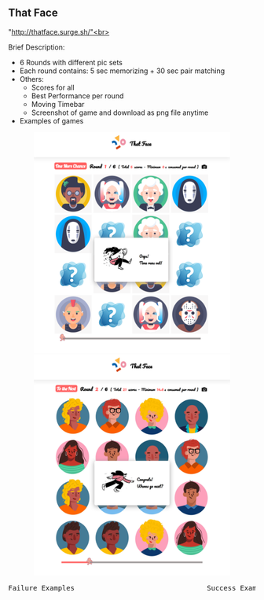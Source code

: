 
 <h2>That Face</h2>

"http://thatface.surge.sh/"<br>

Brief Description:
* 6 Rounds with different pic sets
* Each round contains: 5 sec memorizing + 30 sec pair matching
* Others:
    - Scores for all
    - Best Performance per round 
    - Moving Timebar
    - Screenshot of game and download as png file anytime 
* Examples of games

<p align="center">
<img src="Example01.png"  width="400" height=450 title="Fail Example"/>
<img src="Example02.png"  width="400" height=450 title="Success Example"/>
</p>

<pre align="center">Failure Examples                                Success Examples</pre>
